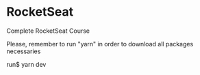# RocketSeat
 Complete RocketSeat Course

Please, remember to run "yarn" in order to download all packages necessaries

run$ yarn dev

